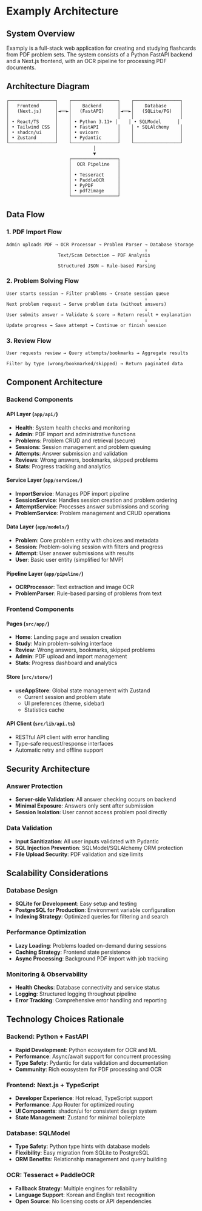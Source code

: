 # Examply Architecture

## System Overview

Examply is a full-stack web application for creating and studying flashcards from PDF problem sets. The system consists of a Python FastAPI backend and a Next.js frontend, with an OCR pipeline for processing PDF documents.

## Architecture Diagram

```
┌─────────────────┐    ┌─────────────────┐    ┌─────────────────┐
│   Frontend      │    │    Backend      │    │    Database     │
│   (Next.js)     │◄──►│   (FastAPI)     │◄──►│   (SQLite/PG)   │
│                 │    │                 │    │                 │
│ • React/TS      │    │ • Python 3.11+ │    │ • SQLModel      │
│ • Tailwind CSS  │    │ • FastAPI       │    │ • SQLAlchemy    │
│ • shadcn/ui     │    │ • uvicorn       │    │                 │
│ • Zustand       │    │ • Pydantic      │    │                 │
└─────────────────┘    └─────────────────┘    └─────────────────┘
                                │
                                ▼
                       ┌─────────────────┐
                       │  OCR Pipeline   │
                       │                 │
                       │ • Tesseract     │
                       │ • PaddleOCR     │
                       │ • PyPDF         │
                       │ • pdf2image     │
                       └─────────────────┘
```

## Data Flow

### 1. PDF Import Flow
```
Admin uploads PDF → OCR Processor → Problem Parser → Database Storage
                                                   ↓
                   Text/Scan Detection ← PDF Analysis
                                                   ↓
                   Structured JSON ← Rule-based Parsing
```

### 2. Problem Solving Flow
```
User starts session → Filter problems → Create session queue
                                                   ↓
Next problem request → Serve problem data (without answers)
                                                   ↓
User submits answer → Validate & score → Return result + explanation
                                                   ↓
Update progress → Save attempt → Continue or finish session
```

### 3. Review Flow
```
User requests review → Query attempts/bookmarks → Aggregate results
                                                        ↓
Filter by type (wrong/bookmarked/skipped) → Return paginated data
```

## Component Architecture

### Backend Components

#### API Layer (`app/api/`)
- **Health**: System health checks and monitoring
- **Admin**: PDF import and administrative functions
- **Problems**: Problem CRUD and retrieval (secure)
- **Sessions**: Session management and problem queuing
- **Attempts**: Answer submission and validation
- **Reviews**: Wrong answers, bookmarks, skipped problems
- **Stats**: Progress tracking and analytics

#### Service Layer (`app/services/`)
- **ImportService**: Manages PDF import pipeline
- **SessionService**: Handles session creation and problem ordering
- **AttemptService**: Processes answer submissions and scoring
- **ProblemService**: Problem management and CRUD operations

#### Data Layer (`app/models/`)
- **Problem**: Core problem entity with choices and metadata
- **Session**: Problem-solving session with filters and progress
- **Attempt**: User answer submissions with results
- **User**: Basic user entity (simplified for MVP)

#### Pipeline Layer (`app/pipeline/`)
- **OCRProcessor**: Text extraction and image OCR
- **ProblemParser**: Rule-based parsing of problems from text

### Frontend Components

#### Pages (`src/app/`)
- **Home**: Landing page and session creation
- **Study**: Main problem-solving interface
- **Review**: Wrong answers, bookmarks, skipped problems
- **Admin**: PDF upload and import management
- **Stats**: Progress dashboard and analytics

#### Store (`src/store/`)
- **useAppStore**: Global state management with Zustand
  - Current session and problem state
  - UI preferences (theme, sidebar)
  - Statistics cache

#### API Client (`src/lib/api.ts`)
- RESTful API client with error handling
- Type-safe request/response interfaces
- Automatic retry and offline support

## Security Architecture

### Answer Protection
- **Server-side Validation**: All answer checking occurs on backend
- **Minimal Exposure**: Answers only sent after submission
- **Session Isolation**: User cannot access problem pool directly

### Data Validation
- **Input Sanitization**: All user inputs validated with Pydantic
- **SQL Injection Prevention**: SQLModel/SQLAlchemy ORM protection
- **File Upload Security**: PDF validation and size limits

## Scalability Considerations

### Database Design
- **SQLite for Development**: Easy setup and testing
- **PostgreSQL for Production**: Environment variable configuration
- **Indexing Strategy**: Optimized queries for filtering and search

### Performance Optimization
- **Lazy Loading**: Problems loaded on-demand during sessions
- **Caching Strategy**: Frontend state persistence
- **Async Processing**: Background PDF import with job tracking

### Monitoring & Observability
- **Health Checks**: Database connectivity and service status
- **Logging**: Structured logging throughout pipeline
- **Error Tracking**: Comprehensive error handling and reporting

## Technology Choices Rationale

### Backend: Python + FastAPI
- **Rapid Development**: Python ecosystem for OCR and ML
- **Performance**: Async/await support for concurrent processing
- **Type Safety**: Pydantic for data validation and documentation
- **Community**: Rich ecosystem for PDF processing and OCR

### Frontend: Next.js + TypeScript
- **Developer Experience**: Hot reload, TypeScript support
- **Performance**: App Router for optimized routing
- **UI Components**: shadcn/ui for consistent design system
- **State Management**: Zustand for minimal boilerplate

### Database: SQLModel
- **Type Safety**: Python type hints with database models
- **Flexibility**: Easy migration from SQLite to PostgreSQL
- **ORM Benefits**: Relationship management and query building

### OCR: Tesseract + PaddleOCR
- **Fallback Strategy**: Multiple engines for reliability
- **Language Support**: Korean and English text recognition
- **Open Source**: No licensing costs or API dependencies